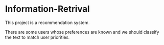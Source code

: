 # Information-Retrival

This project is a recommendation system.

There are some users whose preferences are known and we should classify the text to match user priorities.
